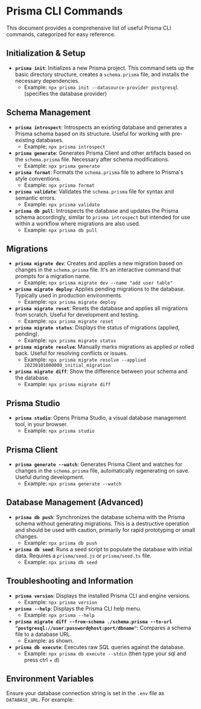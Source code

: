 # Prisma CLI Commands

This document provides a comprehensive list of useful Prisma CLI commands, categorized for easy reference.

## Initialization & Setup

* **`prisma init`**: Initializes a new Prisma project. This command sets up the basic directory structure, creates a `schema.prisma` file, and installs the necessary dependencies.
    * Example: `npx prisma init --datasource-provider postgresql` (specifies the database provider)

## Schema Management

* **`prisma introspect`**: Introspects an existing database and generates a Prisma schema based on its structure. Useful for working with pre-existing databases.
    * Example: `npx prisma introspect`
* **`prisma generate`**: Generates Prisma Client and other artifacts based on the `schema.prisma` file. Necessary after schema modifications.
    * Example: `npx prisma generate`
* **`prisma format`**: Formats the `schema.prisma` file to adhere to Prisma's style conventions.
    * Example: `npx prisma format`
* **`prisma validate`**: Validates the `schema.prisma` file for syntax and semantic errors.
    * Example: `npx prisma validate`
* **`prisma db pull`**: Introspects the database and updates the Prisma schema accordingly, similar to `prisma introspect` but intended for use within a workflow where migrations are also used.
    * Example: `npx prisma db pull`

## Migrations

* **`prisma migrate dev`**: Creates and applies a new migration based on changes in the `schema.prisma` file. It's an interactive command that prompts for a migration name.
    * Example: `npx prisma migrate dev --name "add user table"`
* **`prisma migrate deploy`**: Applies pending migrations to the database. Typically used in production environments.
    * Example: `npx prisma migrate deploy`
* **`prisma migrate reset`**: Resets the database and applies all migrations from scratch. Useful for development and testing.
    * Example: `npx prisma migrate reset`
* **`prisma migrate status`**: Displays the status of migrations (applied, pending).
    * Example: `npx prisma migrate status`
* **`prisma migrate resolve`**: Manually marks migrations as applied or rolled back. Useful for resolving conflicts or issues.
    * Example: `npx prisma migrate resolve --applied 20230101000000_initial_migration`
* **`prisma migrate diff`**: Show the difference between your schema and the database.
    * Example: `npx prisma migrate diff`

## Prisma Studio

* **`prisma studio`**: Opens Prisma Studio, a visual database management tool, in your browser.
    * Example: `npx prisma studio`

## Prisma Client

* **`prisma generate --watch`**: Generates Prisma Client and watches for changes in the `schema.prisma` file, automatically regenerating on save. Useful during development.
    * Example: `npx prisma generate --watch`

## Database Management (Advanced)

* **`prisma db push`**: Synchronizes the database schema with the Prisma schema without generating migrations. This is a destructive operation and should be used with caution, primarily for rapid prototyping or small changes.
    * Example: `npx prisma db push`
* **`prisma db seed`**: Runs a seed script to populate the database with initial data. Requires a `prisma/seed.js` or `prisma/seed.ts` file.
    * Example: `npx prisma db seed`

## Troubleshooting and Information

* **`prisma version`**: Displays the installed Prisma CLI and engine versions.
    * Example: `npx prisma version`
* **`prisma --help`**: Displays the Prisma CLI help menu.
    * Example: `npx prisma --help`
* **`prisma migrate diff --from-schema ./schema.prisma --to-url "postgresql://user:password@host:port/dbname"`**: Compares a schema file to a database URL.
    * Example: as shown.
* **`prisma db execute`**: Executes raw SQL queries against the database.
    * Example: `npx prisma db execute --stdin` (then type your sql and press ctrl + d)

## Environment Variables

Ensure your database connection string is set in the `.env` file as `DATABASE_URL`. For example: